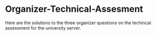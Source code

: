 # Organizer-Technical-Assesment

Here are the solutions to the three organizer questions on the techincal assessment for the university server.
